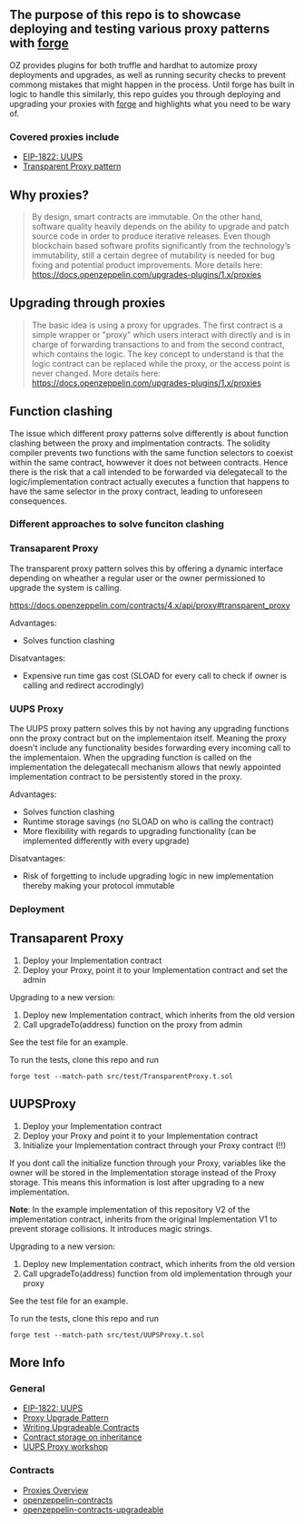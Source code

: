 ## The purpose of this repo is to showcase deploying and testing various proxy patterns with [forge](https://github.com/foundry-rs/foundry/tree/master/forge)

OZ provides plugins for both truffle and hardhat to automize proxy deployments and upgrades, as well as running security checks to prevent commong mistakes that might happen in the process. Until forge has built in logic to handle this similarly, this repo guides you through deploying and upgrading your proxies with [forge](https://github.com/foundry-rs/foundry/tree/master/forge) and highlights what you need to be wary of.

### Covered proxies include

- [EIP-1822: UUPS](https://eips.ethereum.org/EIPS/eip-1822)
- [Transparent Proxy pattern](https://blog.openzeppelin.com/the-transparent-proxy-pattern/)

## Why proxies?

> By design, smart contracts are immutable. On the other hand, software quality heavily depends on the ability to upgrade and patch source code in order to produce iterative releases. Even though blockchain based software profits significantly from the technology’s immutability, still a certain degree of mutability is needed for bug fixing and potential product improvements. More details here: https://docs.openzeppelin.com/upgrades-plugins/1.x/proxies

## Upgrading through proxies

> The basic idea is using a proxy for upgrades. The first contract is a simple wrapper or "proxy" which users interact with directly and is in charge of forwarding transactions to and from the second contract, which contains the logic. The key concept to understand is that the logic contract can be replaced while the proxy, or the access point is never changed. More details here: https://docs.openzeppelin.com/upgrades-plugins/1.x/proxies

## Function clashing

The issue which different proxy patterns solve differently is about function clashing between the proxy and implmentation contracts. The solidity compiler prevents two functions with the same function selectors to coexist within the same contract, howwever it does not between contracts. Hence there is the risk that a call intended to be forwarded via delegatecall to the logic/implementation contract actually executes a function that happens to have the same selector in the proxy contract, leading to unforeseen consequences.

### Different approaches to solve funciton clashing

### Transaparent Proxy

The transparent proxy pattern solves this by offering a dynamic interface depending on wheather a regular user or the owner permissioned to upgrade the system is calling.

https://docs.openzeppelin.com/contracts/4.x/api/proxy#transparent_proxy

Advantages:

- Solves function clashing

Disatvantages:

- Expensive run time gas cost (SLOAD for every call to check if owner is calling and redirect accrodingly)

### UUPS Proxy

The UUPS proxy pattern solves this by not having any upgrading functions onn the proxy contract but on the implementaion itself. Meaning the proxy doesn't include any functionality besides forwarding every incoming call to the implementaion. When the upgrading function is called on the implementation the delegatecall mechanism allows that newly appointed implementation contract to be persistently stored in the proxy.

Advantages:

- Solves function clashing
- Runtime storage savings (no SLOAD on who is calling the contract)
- More flexibility with regards to upgrading functionality (can be implemented differently with every upgrade)

Disatvantages:

- Risk of forgetting to include upgrading logic in new implementation thereby making your protocol immutable

### Deployment

## Transaparent Proxy

1. Deploy your Implementation contract
2. Deploy your Proxy, point it to your Implementation contract and set the admin

Upgrading to a new version:

1. Deploy new Implementation contract, which inherits from the old version
2. Call upgradeTo(address) function on the proxy from admin

See the test file for an example.

To run the tests, clone this repo and run

```
forge test --match-path src/test/TransparentProxy.t.sol
```

## UUPSProxy

1. Deploy your Implementation contract
2. Deploy your Proxy and point it to your Implementation contract
3. Initialize your Implementation contract through your Proxy contract (!!)

If you dont call the initialize function through your Proxy, variables like the owner will be stored in the Implementation storage instead of the Proxy storage. This means this information is lost after upgrading to a new implementation.

**Note**: In the example implementation of this repository V2 of the implementation contract, inherits from the original Implementation V1 to prevent storage collisions. It introduces magic strings.

Upgrading to a new version:

1. Deploy new Implementation contract, which inherits from the old version
2. Call upgradeTo(address) function from old implementation through your proxy

See the test file for an example.

To run the tests, clone this repo and run

```
forge test --match-path src/test/UUPSProxy.t.sol
```

## More Info

### General

- [EIP-1822: UUPS](https://eips.ethereum.org/EIPS/eip-1822)
- [Proxy Upgrade Pattern](https://docs.openzeppelin.com/upgrades-plugins/1.x/proxies)
- [Writing Upgradeable Contracts](https://docs.openzeppelin.com/upgrades-plugins/1.x/writing-upgradeable)
- [Contract storage on inheritance](https://forum.openzeppelin.com/t/what-happens-with-contract-storage-on-contract-inheritance/677)
- [UUPS Proxy workshop](https://blog.openzeppelin.com/workshop-recap-deploying-more-efficient-upgradeable-contracts/)

### Contracts

- [Proxies Overview](https://docs.openzeppelin.com/contracts/3.x/api/proxy#UpgradeableProxy)
- [openzeppelin-contracts](https://github.com/OpenZeppelin/openzeppelin-contracts/tree/master/contracts)
- [openzeppelin-contracts-upgradeable](https://github.com/OpenZeppelin/openzeppelin-contracts-upgradeable/tree/master/contracts)
